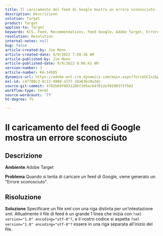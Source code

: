 ```yaml
---
title: Il caricamento del feed di Google mostra un errore sconosciuto
description: Descrizione
solution: Target
product: Target
applies-to: Target
keywords: KCS, Feed, Recommendations, Feed Google, Adobe Target, Errore sconosciuto
resolution: Resolution
internal-notes: null
bug: false
article-created-by: Jim Menn
article-created-date: 9/9/2022 7:58:36 AM
article-published-by: Jim Menn
article-published-date: 9/9/2022 8:06:42 AM
version-number: 3
article-number: KA-14505
dynamics-url: https://adobe-ent.crm.dynamics.com/main.aspx?forceUCI=1&pagetype=entityrecord&etn=knowledgearticle&id=c9c8642f-1530-ed11-9db1-0022480866ad
exl-id: c47789c3-8c13-490d-a737-28a63bc0a3dc
source-git-commit: 4702b69f883128bf305ec64f012ef01903f3f582
workflow-type: tm+mt
source-wordcount: '77'
ht-degree: 7%

---
```


# Il caricamento del feed di Google mostra un errore sconosciuto

## Descrizione


<b>Ambiente</b>
Adobe Target

<b>Problema</b>
Quando si tenta di caricare un feed di Google, viene generato un &quot;Errore sconosciuto&quot;.


## Risoluzione


<b>Soluzione</b>
Specificare un file xml con una riga distinta per un&#39;intestazione xml.
Attualmente il file di feed è un grande 1 linea che inizia con `?xml version="1.0" encoding="utf-8"?`, e il nostro codice si aspetta `?xml version="1.0" encoding="utf-8"?` essere in una riga separata all&#39;inizio del file.
